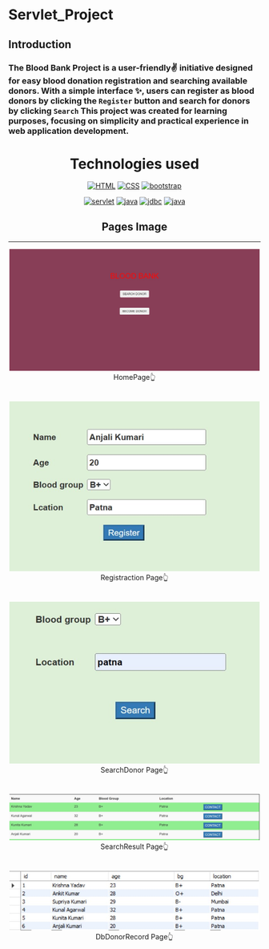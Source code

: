 # Servlet_Project

## Introduction
### The Blood Bank Project is a user-friendly✌️ initiative designed for easy blood donation registration and searching available donors. With a simple interface ✨, users can register as blood donors by clicking the `Register` button and search for donors by clicking `Search` This project was created for learning purposes, focusing on simplicity and practical experience in web application development.

<h1 align="center">Technologies used </h1> 
<div align="center">
     <a href="https://github.com/topics/html"><img alt="HTML" src="https://img.shields.io/badge/HTML%20-%23E34F26.svg?&style=for-the-badge"/></a>
<a href="https://github.com/topics/css"><img alt="CSS" src="https://img.shields.io/badge/CSS%20-%23E34F26.svg?&style=for-the-badge"/></a>
<a href="https://github.com/topics/bootstrap"><img alt="bootstrap" src="https://img.shields.io/badge/bootstrap%20-%23E34F26.svg?&style=for-the-badge"/></a>

<a href="https://github.com/topics/servlet"><img alt="servlet" src="https://img.shields.io/badge/servlet%20-%23E34F26.svg?&style=for-the-badge"/></a>
<a href="https://github.com/topics/java"><img alt="java" src="https://img.shields.io/badge/java%20-%23E34F26.svg?&style=for-the-badge"/></a>
<a href="https://github.com/topics/jdbc"><img alt="jdbc" src="https://img.shields.io/badge/jdbc%20-%23E34F26.svg?&style=for-the-badge"/></a>
<a href="https://github.com/topics/mysql"><img alt="java" src="https://img.shields.io/badge/mysql%20-%23E34F26.svg?&style=for-the-badge"/></a>

</div>

<h2 align="center">Pages Image</h2>
<hr>
<div align="center">
     <img alt="homePage" src="images/homePage.jpg" style="width:500px"/>
     <div>HomePage👆</div>
     <br><br>
     <img alt="RegistrationPage" src="images/Registration.jpg"  style="width:500px"/>
     <div>Registraction Page👆</div>
     <br><br>
     <img alt="SearchPage" src="images/SearchDonor.jpg"  style="width:500px"/>
     <div>SearchDonor Page👆</div>
     <br><br>
     <img alt="SearchResult" src="images/SearchResult.jpg"  style="width:500px"/>
     <div>SearchResult Page👆</div>
     <br><br>
     <img alt="DbDonor" src="images/DbDonorRecord.jpg"  style="width:500px"/>
     <div>DbDonorRecord Page👆</div>
     <br><br>
     
</div>

     
